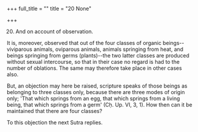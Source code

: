 +++
full_title = ""
title = "20 None"

+++


20. And on account of observation.

It is, moreover, observed that out of the four classes of organic beings--viviparous animals, oviparous animals, animals springing from heat, and beings springing from germs (plants)--the two latter classes are produced without sexual intercourse, so that in their case no regard is had to the number of oblations. The same may therefore take place in other cases also.

But, an objection may here be raised, scripture speaks of those beings as belonging to three classes only, because there are three modes of origin only; 'That which springs from an egg, that which springs from a living being, that which springs from a germ' (Cḥ. Up. VI, 3, 1). How then can it be maintained that there are four classes?

To this objection the next Sutra replies.

